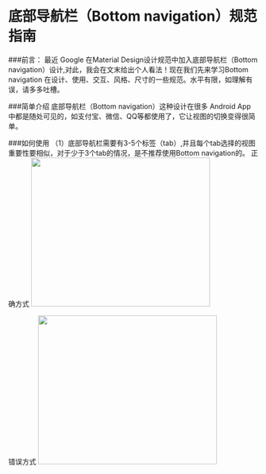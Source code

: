 # 底部导航栏（Bottom navigation）规范指南

###前言：
最近 Google 在Material Design设计规范中加入底部导航栏（Bottom navigation）设计,对此，我会在文末给出个人看法！现在我们先来学习Bottom navigation
 在设计、使用、交互、风格、尺寸的一些规范。水平有限，如理解有误，请多多吐槽。
 
###简单介绍
底部导航栏（Bottom navigation）这种设计在很多 Android App 中都是随处可见的，如支付宝、微信、QQ等都使用了，它让视图的切换变得很简单。

###如何使用
（1）底部导航栏需要有3-5个标签（tab）,并且每个tab选择的视图重要性要相似，对于少于3个tab的情况，是不推荐使用Bottom navigation的。
正确方式
 <img src="https://material-design.storage.googleapis.com/publish/material_v_4/material_ext_publish/0B3321sZLoP_HajN5eDd2UUtGT00/components_bottomnavigation_usage3.png" width="360" height="300" />
 
 错误方式
 <img src="https://material-design.storage.googleapis.com/publish/material_v_4/material_ext_publish/0B3321sZLoP_HYkp0Z1g0dHJXQ3c/components_bottomnavigation_usage4.png" width="360" height="300" />



